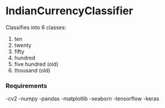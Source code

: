 # IndianCurrencyClassifier

Classifies into 6 classes:
1. ten
2. twenty
3. fifty
4. hundred
5. five hundred (old)
6. thousand (old)


### Requirements

-cv2
-numpy
-pandas
-matplotlib
-seaborn
-tensorflow
-keras

